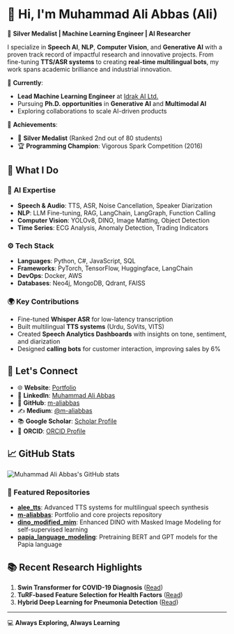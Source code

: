 # 👋 Hi, I'm **Muhammad Ali Abbas (Ali)**

🚀 **Silver Medalist | Machine Learning Engineer | AI Researcher**

I specialize in **Speech AI**, **NLP**, **Computer Vision**, and **Generative AI** with a proven track record of impactful research and innovative projects. From fine-tuning **TTS/ASR systems** to creating **real-time multilingual bots**, my work spans academic brilliance and industrial innovation.

🔭 **Currently**:

- **Lead Machine Learning Engineer** at [Idrak AI Ltd.](https://idrak.ai)
- Pursuing **Ph.D. opportunities** in **Generative AI** and **Multimodal AI**
- Exploring collaborations to scale AI-driven products

🌟 **Achievements**:

- 🥈 **Silver Medalist** (Ranked 2nd out of 80 students)
- 🏆 **Programming Champion**: Vigorous Spark Competition (2016)

## 🌟 What I Do

### 🧠 **AI Expertise**

- **Speech & Audio**: TTS, ASR, Noise Cancellation, Speaker Diarization
- **NLP**: LLM Fine-tuning, RAG, LangChain, LangGraph, Function Calling
- **Computer Vision**: YOLOv8, DINO, Image Matting, Object Detection
- **Time Series**: ECG Analysis, Anomaly Detection, Trading Indicators

### ⚙️ **Tech Stack**

- **Languages**: Python, C#, JavaScript, SQL
- **Frameworks**: PyTorch, TensorFlow, Huggingface, LangChain
- **DevOps**: Docker, AWS
- **Databases**: Neo4j, MongoDB, Qdrant, FAISS

### 🌍 **Key Contributions**

- Fine-tuned **Whisper ASR** for low-latency transcription
- Built multilingual **TTS systems** (Urdu, SoVits, VITS)
- Created **Speech Analytics Dashboards** with insights on tone, sentiment, and diarization
- Designed **calling bots** for customer interaction, improving sales by 6%

## 🔗 Let's Connect

- 🌐 **Website**: [Portfolio](https://m-aliabbas.vercel.app/)
- 💼 **LinkedIn**: [Muhammad Ali Abbas](https://www.linkedin.com/in/m-aliabbas)
- 🐙 **GitHub**: [m-aliabbas](https://github.com/m-aliabbas)
- ✍️ **Medium**: [@m-aliabbas](https://medium.com/@m-aliabbas)
- 📚 **Google Scholar**: [Scholar Profile](https://scholar.google.com/citations?user=Uslusx8AAAAJ)
- 🏅 **ORCID**: [ORCID Profile](https://orcid.org/my-orcid?orcid=0000-0002-7012-1460)

## 📈 GitHub Stats
![Muhammad Ali Abbas's GitHub stats](https://github-readme-stats.vercel.app/api?username=m-aliabbas&show_icons=true&theme=radical)

### 📂 Featured Repositories

- **[alee\_tts](https://github.com/m-aliabbas/alee_tts)**: Advanced TTS systems for multilingual speech synthesis
- **[m-aliabbas](https://github.com/m-aliabbas/m-aliabbas)**: Portfolio and core projects repository
- **[dino_modified_mim](https://github.com/m-aliabbas/dino_modified_mim)**: Enhanced DINO with Masked Image Modeling for self-supervised learning
- **[papia_language_modeling](https://github.com/m-aliabbas/papia_language_modeling)**: Pretraining BERT and GPT models for the Papia language

## 📚 Recent Research Highlights

1. **Swin Transformer for COVID-19 Diagnosis** ([Read](https://doi.org/10.32604/iasc.2022.025393))
2. **TuRF-based Feature Selection for Health Factors** ([Read](https://doi.org/10.3390/life12040520))
3. **Hybrid Deep Learning for Pneumonia Detection** ([Read](https://doi.org/10.1101/2020.12.03.20243550))

---

💻 **Always Exploring, Always Learning**

